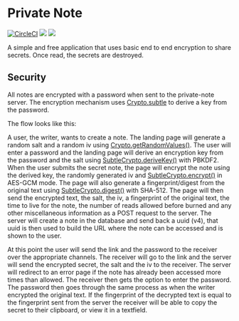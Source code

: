 # Private Note

[![CircleCI](https://circleci.com/gh/CatEars/private-note.svg?style=svg)](https://circleci.com/gh/CatEars/private-note)
[![](https://images.microbadger.com/badges/image/catears/private-note.svg)](https://microbadger.com/images/catears/private-note "Get your own image badge on microbadger.com")
[![](https://images.microbadger.com/badges/version/catears/private-note.svg)](https://microbadger.com/images/catears/private-note "Get your own version badge on microbadger.com")

A simple and free application that uses basic end to end encryption to share
secrets. Once read, the secrets are destroyed.


## Security

All notes are encrypted with a password when sent to the private-note server.
The encryption mechanism uses
[Crypto.subtle](https://developer.mozilla.org/en-US/docs/Web/API/Crypto/subtle)
to derive a key from the password.

The flow looks like this:

A user, the writer, wants to create a note. The landing page will generate a
random salt and a random iv using
[Crypto.getRandomValues()](https://developer.mozilla.org/en-US/docs/Web/API/Crypto/getRandomValues).
The user will enter a password and the landing page will derive an encryption
key from the password and the salt using
[SubtleCrypto.deriveKey()](https://developer.mozilla.org/en-US/docs/Web/API/SubtleCrypto/deriveKey)
with PBKDF2. When the user submits the secret note, the page will encrypt the
note using the derived key, the randomly generated iv and
[SubtleCrypto.encrypt()](https://developer.mozilla.org/en-US/docs/Web/API/SubtleCrypto/encrypt)
in AES-GCM mode. The page will also generate a fingerprint/digest from the
original text using
[SubtleCrypto.digest()](https://developer.mozilla.org/en-US/docs/Web/API/SubtleCrypto/digest)
with SHA-512. The page will then send the encrypted text, the salt, the iv, a
fingerprint of the original text, the time to live for the note, the number of
reads allowed before burned and any other miscellaneous information as a POST
request to the server. The server will create a note in the database and send
back a uuid (v4), that uuid is then used to build the URL where the note can be
accessed and is shown to the user.

At this point the user will send the link and the password to the receiver over
the appropriate channels. The receiver will go to the link and the server will
send the encrypted secret, the salt and the iv to the receiver. The server will
redirect to an error page if the note has already been accessed more times than
allowed. The receiver then gets the option to enter the password. The password
then goes through the same process as when the writer encrypted the original
text. If the fingerprint of the decrypted text is equal to the fingerprint sent
from the server the receiver will be able to copy the secret to their clipboard,
or view it in a textfield.


